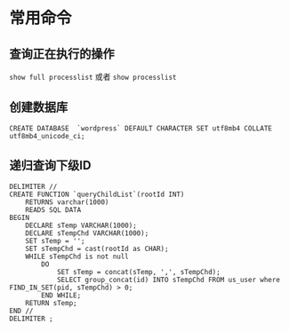 # 常用命令
## 查询正在执行的操作
`show full processlist` 或者 `show processlist`
## 创建数据库
```
CREATE DATABASE  `wordpress` DEFAULT CHARACTER SET utf8mb4 COLLATE utf8mb4_unicode_ci;
```
## 递归查询下级ID
```
DELIMITER //
CREATE FUNCTION `queryChildList`(rootId INT)
    RETURNS varchar(1000)
    READS SQL DATA
BEGIN
    DECLARE sTemp VARCHAR(1000);
    DECLARE sTempChd VARCHAR(1000);
    SET sTemp = '';
    SET sTempChd = cast(rootId as CHAR);
    WHILE sTempChd is not null
        DO
            SET sTemp = concat(sTemp, ',', sTempChd);
            SELECT group_concat(id) INTO sTempChd FROM us_user where FIND_IN_SET(pid, sTempChd) > 0;
        END WHILE;
    RETURN sTemp;
END //
DELIMITER ;

```
